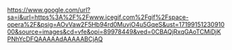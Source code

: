 https://www.google.com/url?sa=i&url=https%3A%2F%2Fwww.icegif.com%2Fgif%2Fspace-opera%2F&psig=AOvVaw2F5Hb94rd0MuvjO4u5GqeS&ust=1719915123091000&source=images&cd=vfe&opi=89978449&ved=0CBAQjRxqGAoTCMiDjKPNhYcDFQAAAAAdAAAAABCjAQ
